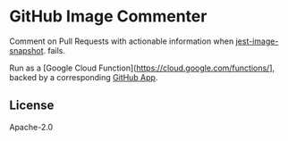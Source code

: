 # GitHub Image Commenter

Comment on Pull Requests with actionable information when
[jest-image-snapshot](https://github.com/americanexpress/jest-image-snapshot).
fails.

Run as a [Google Cloud Function](https://cloud.google.com/functions/], backed
by a corresponding [GitHub App](https://developer.github.com/v3/apps/).

## License

Apache-2.0
